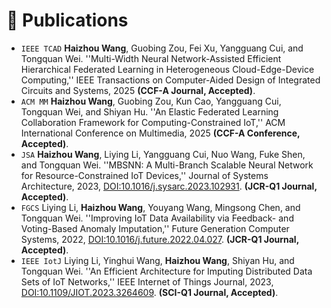 # 📝 Publications
- `IEEE TCAD` **Haizhou Wang**, Guobing Zou, Fei Xu, Yangguang Cui, and Tongquan Wei. ''Multi-Width Neural Network-Assisted Efficient Hierarchical Federated Learning in Heterogeneous Cloud-Edge-Device Computing,'' IEEE Transactions on Computer-Aided Design of Integrated Circuits and Systems, 2025 **(CCF-A Journal, Accepted)**.
- `ACM MM` **Haizhou Wang**, Guobing Zou, Kun Cao, Yangguang Cui, Tongquan Wei, and Shiyan Hu. ''An Elastic Federated Learning Collaboration Framework for Computing-Constrained IoT,'' ACM International Conference on Multimedia, 2025 **(CCF-A Conference, Accepted)**.
- `JSA` **Haizhou Wang**, Liying Li, Yangguang Cui, Nuo Wang, Fuke Shen, and Tongquan Wei. ''MBSNN: A Multi-Branch Scalable Neural Network for Resource-Constrained IoT Devices,'' Journal of Systems Architecture, 2023, [DOI:10.1016/j.sysarc.2023.102931](https://doi.org/10.1016/j.sysarc.2023.102931). **(JCR-Q1 Journal, Accepted)**.
- `FGCS` Liying Li, **Haizhou Wang**, Youyang Wang, Mingsong Chen, and Tongquan Wei. ''Improving IoT Data Availability via Feedback- and Voting-Based Anomaly Imputation,'' Future Generation Computer Systems, 2022, [DOI:10.1016/j.future.2022.04.027](https://doi.org/10.1016/j.future.2022.04.027). **(JCR-Q1 Journal, Accepted)**.
- `IEEE IotJ` Liying Li, Yinghui Wang, **Haizhou Wang**, Shiyan Hu, and Tongquan Wei. ''An Efficient Architecture for Imputing Distributed Data Sets of IoT Networks,'' IEEE Internet of Things Journal, 2023, [DOI:10.1109/JIOT.2023.3264609](https://doi.org/10.1109/JIOT.2023.3264609). **(SCI-Q1 Journal, Accepted)**.
